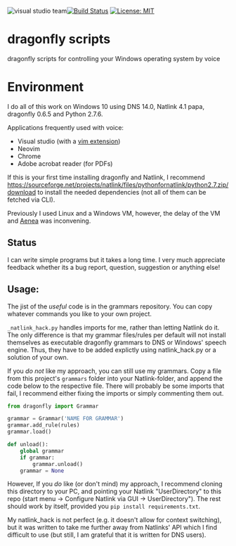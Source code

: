 ![visual studio team](https://crutux.visualstudio.com/_apis/public/build/definitions/0ea1e959-5a94-47cf-ae98-129371e022bf/1/badge)[![Build Status](https://travis-ci.org/andsild/dragonfly-modules.svg?branch=master)](https://travis-ci.org/andsild/dragonfly-modules)
[![License: MIT](https://img.shields.io/badge/License-MIT-yellow.svg)](https://opensource.org/licenses/MIT)
# dragonfly scripts
dragonfly scripts for controlling your Windows operating system by voice

# Environment
I do all of this work on Windows 10 using DNS 14.0, Natlink 4.1 papa, dragonfly 0.6.5 and Python 2.7.6.

Applications frequently used with voice:  
  - Visual studio (with a [vim extension](https://visualstudiogallery.msdn.microsoft.com/59ca71b3-a4a3-46ca-8fe1-0e90e3f79329))  
  - Neovim  
  - Chrome  
  - Adobe acrobat reader (for PDFs)  


If this is your first time installing dragonfly and Natlink, I recommend https://sourceforge.net/projects/natlink/files/pythonfornatlink/python2.7.zip/download
to install the needed dependencies (not all of them can be fetched via CLI).  

Previously I used Linux and a Windows VM, however, the delay of the VM and [Aenea](https://github.com/dictation-toolbox/aenea) was inconvening.

## Status
I can write simple programs but it takes a long time.
I very much appreciate feedback whether its a bug report, question, suggestion or anything else!  

## Usage:
The jist of the _useful_ code is in the grammars repository.
You can copy whatever commands you like to your own project. 

`_natlink_hack.py` handles imports for me, rather than letting Natlink do it. 
The only difference is that my grammar files/rules per default will not install themselves as executable dragonfly grammars to DNS or Windows' speech engine.
Thus, they have to be added explictly using natlink_hack.py or a solution of your own. 


If you *do not* like my approach, you can still use my grammars. Copy a file from this project's `grammars` folder into your Natlink-folder, and append the code below to the respective file. There will probably be some imports that fail, I recommend either fixing the imports or simply commenting them out.
```python  
from dragonfly import Grammar

grammar = Grammar('NAME FOR GRAMMAR')
grammar.add_rule(rules)
grammar.load()

def unload():
    global grammar
    if grammar:
        grammar.unload()
    grammar = None
```

However, If you *do* like (or don't mind) my approach, I recommend cloning this directory to your PC, and pointing your Natlink "UserDirectory" to this repo (start menu -> Configure Natlink via GUI -> UserDirectory"). The rest should work by itself, provided you `pip install requirements.txt`.

My natlink_hack is not perfect (e.g. it doesn't allow for context switching), but it was written to take me further away from Natlinks' API which I find difficult to use (but still, I am grateful that it is written for DNS users).
